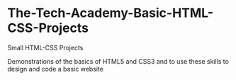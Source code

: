 # The-Tech-Academy-Basic-HTML-CSS-Projects
Small HTML-CSS Projects

Demonstrations of the basics of HTML5 and CSS3 and to use these skills to design and code a basic website
